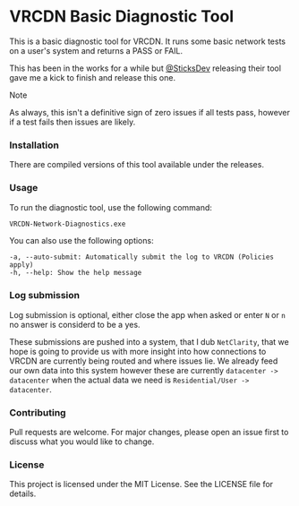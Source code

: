 # VRCDN Basic Diagnostic Tool
This is a basic diagnostic tool for VRCDN. It runs some basic network tests on a user's system and returns a PASS or FAIL.

 This has been in the works for a while but [@SticksDev](https://github.com/SticksDev) releasing their tool gave me a kick to finish and release this one.

 > [!NOTE] 
 > As always, this isn't a definitive sign of zero issues if all tests pass, however if a test fails then issues are likely.

### Installation
There are compiled versions of this tool available under the releases.

### Usage
To run the diagnostic tool, use the following command:
```cmd
VRCDN-Network-Diagnostics.exe
```

You can also use the following options:
```
-a, --auto-submit: Automatically submit the log to VRCDN (Policies apply)
-h, --help: Show the help message
```

### Log submission
Log submission is optional, either close the app when asked or enter `N` or `n` no answer is considerd to be a yes.

These submissions are pushed into a system, that I dub `NetClarity`, that we hope is going to provide us with more insight into how connections to VRCDN are currently being routed and where issues lie.
We already feed our own data into this system however these are currently `datacenter -> datacenter` when the actual data we need is `Residential/User -> datacenter`.

### Contributing
Pull requests are welcome. For major changes, please open an issue first to discuss what you would like to change.

### License
This project is licensed under the MIT License. See the LICENSE file for details.
